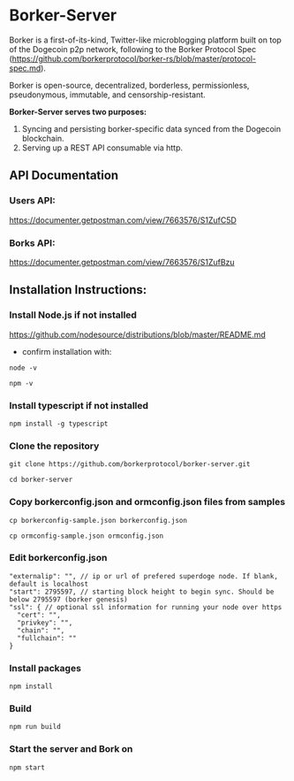 # Borker-Server

Borker is a first-of-its-kind, Twitter-like microblogging platform built on top of the Dogecoin p2p network, following to the Borker Protocol Spec (https://github.com/borkerprotocol/borker-rs/blob/master/protocol-spec.md).

Borker is open-source, decentralized, borderless, permissionless, pseudonymous, immutable, and censorship-resistant.

**Borker-Server serves two purposes:**
  1. Syncing and persisting borker-specific data synced from the Dogecoin blockchain.
  2. Serving up a REST API consumable via http.

## API Documentation
### Users API:
https://documenter.getpostman.com/view/7663576/S1ZufC5D
### Borks API:
https://documenter.getpostman.com/view/7663576/S1ZufBzu

## Installation Instructions:

### Install Node.js if not installed
https://github.com/nodesource/distributions/blob/master/README.md

* confirm installation with:

```node -v```

```npm -v```

### Install typescript if not installed
```npm install -g typescript```

### Clone the repository
```git clone https://github.com/borkerprotocol/borker-server.git```

```cd borker-server```

### Copy borkerconfig.json and ormconfig.json files from samples
```cp borkerconfig-sample.json borkerconfig.json```

```cp ormconfig-sample.json ormconfig.json```

### Edit borkerconfig.json
```
"externalip": "", // ip or url of prefered superdoge node. If blank, default is localhost
"start": 2795597, // starting block height to begin sync. Should be below 2795597 (borker genesis)
"ssl": { // optional ssl information for running your node over https
  "cert": "",
  "privkey": "",
  "chain": "",
  "fullchain": ""
}
```
### Install packages
```npm install```

### Build
```npm run build```

### Start the server and Bork on
```npm start```
